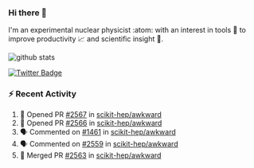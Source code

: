 ### Hi there 👋 

I'm an experimental nuclear physicist :atom: with an interest in tools :wrench: to improve productivity :chart_with_upwards_trend: and scientific insight :telescope:.

![github stats](https://github-readme-stats.vercel.app/api?username=agoose77&show_icons=true&hide_rank=true&hide_title=true&bg_color=30,e76445,904e95&text_color=efe3ec&icon_color=efe3ec)
<!--
**agoose77/agoose77** is a ✨ _special_ ✨ repository because its `README.md` (this file) appears on your GitHub profile.

Here are some ideas to get you started:

- 🔭 I’m currently working on ...
- 🌱 I’m currently learning ...
- 👯 I’m looking to collaborate on ...
- 🤔 I’m looking for help with ...
- 💬 Ask me about ...
- 📫 How to reach me: ...
- 😄 Pronouns: ...
- ⚡ Fun fact: ...
-->

[![Twitter Badge](https://img.shields.io/twitter/follow/agoose77?style=flat-square&logo=Twitter&logoColor=white&color=cornflowerblue)](https://twitter.com/agoose77)

### :zap: Recent Activity

<!--START_SECTION:activity-->
1. 💪 Opened PR [#2567](https://github.com/scikit-hep/awkward/pull/2567) in [scikit-hep/awkward](https://github.com/scikit-hep/awkward)
2. 💪 Opened PR [#2566](https://github.com/scikit-hep/awkward/pull/2566) in [scikit-hep/awkward](https://github.com/scikit-hep/awkward)
3. 🗣 Commented on [#1461](https://github.com/scikit-hep/awkward/issues/1461) in [scikit-hep/awkward](https://github.com/scikit-hep/awkward)
4. 🗣 Commented on [#2559](https://github.com/scikit-hep/awkward/issues/2559) in [scikit-hep/awkward](https://github.com/scikit-hep/awkward)
5. 🎉 Merged PR [#2563](https://github.com/scikit-hep/awkward/pull/2563) in [scikit-hep/awkward](https://github.com/scikit-hep/awkward)
<!--END_SECTION:activity-->
